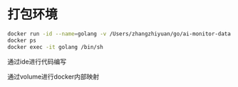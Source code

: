 # 打包环境

```sh
docker run -id --name=golang -v /Users/zhangzhiyuan/go/ai-monitor-data:/root/ai-monitor-data  golang:1.20-alpine
docker ps
docker exec -it golang /bin/sh
```

通过ide进行代码编写

通过volume进行docker内部映射
